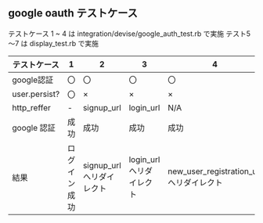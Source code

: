 ## google oauth テストケース
テストケース 1 ~ 4 は integration/devise/google_auth_test.rb で実施
テスト5～7 は display_test.rb で実施

| テストケース  | 1            | 2                        | 3                       | 4                                       | 5                        | 6                       | 7                                       | 
| ------------- | ------------ | ------------------------ | ----------------------- | --------------------------------------- | ------------------------ | ----------------------- | --------------------------------------- | 
| google認証    | 〇           | 〇                       | 〇                      | 〇                                      | ×                        | ×                       | ×                                       | 
| user.persist? | 〇           | ×                        | ×                       | ×                                       | N/A                      | N/A                     | N/A                                     | 
| http_reffer   | -            | signup_url               | login_url               | N/A                                     | signup_url               | login_url               | N/A                                     | 
| google 認証   | 成功         | 成功                     | 成功                    | 成功                                    | 失敗                     | 失敗                    | 失敗                                    | 
| 結果          | ログイン成功 | signup_urlへリダイレクト | login_urlへリダイレクト | new_user_registration_urlへリダイレクト | signup_urlへリダイレクト | login_urlへリダイレクト | new_user_registration_urlへリダイレクト | 